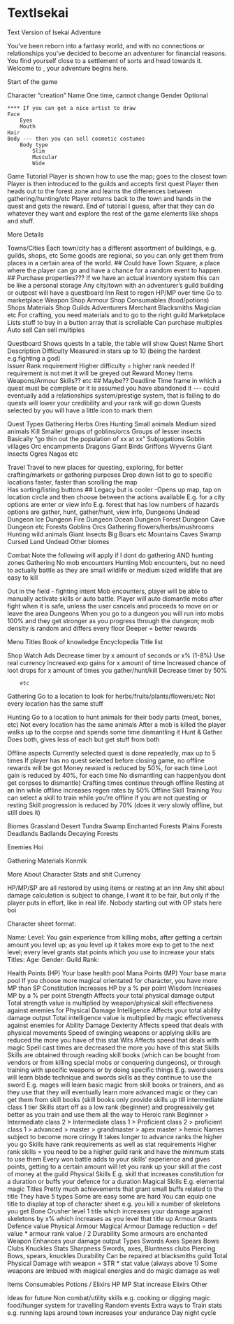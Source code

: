 # TextIsekai
 Text Version of Isekai Adventure

You've been reborn into a fantasy world, and with no connections or relationships you've decided to become an adventurer for financial reasons. You find yourself close to a settlement of sorts and head towards it. Welcome to <town name>, your adventure begins here.
 
Start of the game

Character “creation”
	Name
		One time, cannot change
	Gender
		Optional
	
	**** If you can get a nice artist to draw
	Face
		Eyes
		Mouth
	Hair
	Body --- then you can sell cosmetic costumes
		Body type
			Slim
			Muscular
			Wide

Game Tutorial
	Player is shown how to use the map; goes to the closest town
	Player is then introduced to the guilds and accepts first quest
	Player then heads out to the forest zone and learns the differences between gathering/hunting/etc
	Player returns back to the town and hands in the quest and gets the reward.
End of tutorial I guess, after that they can do whatever they want and explore the rest of the game elements like shops and stuff.

More Details

Towns/Cities
	Each town/city has a different assortment of buildings, e.g. guilds, shops, etc
	Some goods are regional, so you can only get them from places in a certain area of the world.
	## Could have Town Square, a place where the player can go and have a chance for a random event to happen.
	## Purchase properties??? If we have an actual inventory system this can be like a personal storage
	Any city/town with an adventurer’s guild building or outpost will have a questboard
Inn
		Rest to regen HP/MP over time
	Go to marketplace
	Weapon Shop
	Armour Shop
	Consumables (food/potions) Shops
	Materials Shop
	Guilds
		Adventurers
		Merchant
		Blacksmiths
		Magician
		etc
		For crafting, you need materials and to go to the right guild
	Marketplace
		Lists stuff to buy in a button array that is scrollable
	Can purchase multiples
	Auto sell
	Can sell multiples

Questboard
	Shows quests
		In a table, the table will show
			Quest Name
			Short Description
			Difficulty
				Measured in stars up to 10 (being the hardest e.g.fighting a god)	
			Issuer
			Rank requirement
				Higher difficulty = higher rank needed
				If requirement is not met it will be greyed out
			Reward
				Money
				Items
				Weapons/Armour
				Skills??
				etc
			## Maybe?? Deadline
				Time frame in which a quest must be complete or it is assumed you have abandoned it --- could eventually add a relationships system/prestige system, that is failing to do quests will lower your credibility and your rank will go down
	Quests selected by you will have a little icon to mark them

Quest Types
Gathering
Herbs
Ores
Hunting
Small animals
Medium sized animals
	Kill
		Smaller groups of goblins/orcs
		Groups of lesser insects
		Basically “go thin out the population of xx at xx”
Subjugations
Goblin villages
Orc encampments
Dragons
Giant Birds
Griffons
Wyverns
Giant Insects
Ogres
Nagas
etc

Travel
	Travel to new places for questing, exploring, for better crafting/markets or gathering purposes
Drop down list to go to specific locations faster, faster than scrolling the map	
	Has sorting/listing buttons	
	## Legacy but is cooler -Opens up map, tap on location circle and then choose between the actions available
		E.g. for a city options are enter or view info
		E.g. forest that has low numbers of hazards options are gather, hunt, gather/hunt, view info, 
	Dungeons
		Undead Dungeon
		Ice Dungeon
		Fire Dungeon
		Ocean Dungeon
		Forest Dungeon
Cave Dungeon
etc
Forests
		Goblins
		Orcs
		Gathering flowers/herbs/mushrooms
		Hunting wild animals
		Giant Insects
		Big Boars
etc
	Mountains
		Caves
	Swamp
	Cursed Land
		Undead
	Other biomes

Combat
	Note the following will apply if I dont do gathering AND hunting zones
Gathering
	No mob encounters
Hunting
	Mob encounters, but no need to actually battle as they are small wildlife or medium sized wildlife that are easy to kill

Out in the field - fighting intent
	Mob encounters, player will be able to manually activate skills or auto battle.
Player will auto dismantle mobs after fight when it is safe, unless the user cancels and proceeds to move on or leave the area
Dungeons
When you go to a dungeon you will run into mobs 100% and they get stronger as you progress through the dungeon; mob density is random and differs every floor
Deeper = better rewards

Menu
	Titles
	Book of knowledge
		Encyclopedia
		Title list

Shop
	Watch Ads
		Decrease <subject> timer by x amount of seconds or x% (1-8%)
	Use real currency
		Increased exp gains for x amount of time
		Increased chance of loot drops for x amount of times you gather/hunt/kill
		Decrease <Subject> timer by 50%
		
		etc

Gathering
Go to a location to look for herbs/fruits/plants/flowers/etc
Not every location has the same stuff

Hunting
Go to a location to hunt animals for their body parts (meat, bones, etc)
Not every location has the same animals
After a mob is killed the player walks up to the corpse and spends some time dismantling it
Hunt & Gather
Does both, gives less of each but get stuff from both

Offline aspects
	Currently selected quest is done repeatedly, max up to 5 times
	If player has no quest selected before closing game, no offline rewards will be got
	Money reward is reduced by 50%, for each time
	Loot gain is reduced by 40%, for each time
	No dismantling can happen(you dont get corpses to dismantle)
Crafting times continue through offline
Resting at an Inn while offline increases regen rates by 50%
Offline Skill Training
	You can select a skill to train while you’re offline if you are not questing or resting
Skill progression is reduced by 70% (does it very slowly offline, but still does it)

Biomes
	Grassland
	Desert
	Tundra
	Swamp
	Enchanted Forests
	Plains
	Forests
	Deadlands
	Badlands
	Decaying Forests
	

Enemies
	Hoi

Gathering Materials
	Konmlk


 
More About Character Stats and shit
Currency

HP/MP/SP are all restored by using items or resting at an inn
Any shit about damage calculation is subject to change, I want it to be fair, but only if the player puts in effort, like in real life. Nobody starting out with OP stats here boi

Character sheet format:

Name:
Level:
	You gain experience from killing mobs, after getting a certain amount you level up; as you level up it takes more exp to get to the next level; every level grants stat points which you use to increase your stats
Titles:
Age:
Gender:
Guild Rank:

Health Points (HP)
	Your base health pool
Mana Points (MP)
	Your base mana pool
If you choose more magical orientated for character, you have more MP than SP
Constitution
Increases HP by a % per point 
Wisdom
Increases MP by a % per point
Strength
	Affects your total physical damage output
Total strength value is multiplied by weapon/physical skill effectiveness against enemies for  Physical Damage
Intelligence
	Affects your total ability damage output
Total intelligence value is multiplied by magic effectiveness against enemies for Ability Damage
Dexterity
Affects speed that deals with physical movements
	Speed of swinging weapons or applying skills are reduced the more you have of this stat
Wits
	Affects speed that deals with magic
		Spell cast times are decreased the more you have of this stat
Skills
	Skills are obtained through reading skill books (which can be bought from vendors or from killing special mobs or conquering dungeons), or through training with specific weapons or by doing specific things
		E.g. sword users will learn blade technique and swords skills as they continue to use the sword
		E.g. mages will learn basic magic from skill books or trainers, and as they use that they will eventually learn more advanced magic or they can get them from skill books (skill books only provide skills up till intermediate class 1 tier
	Skills start off as a low rank (beginner) and progressively get better as you train and use them all the way to Heroic rank
		Beginner > Intermediate class 2 > Intermediate class 1 > Proficient class 2 > proficient class 1 > advanced > master > grandmaster > apex master > heroic 
		Names subject to become more cringy
		It takes longer to advance ranks the higher you go
	Skills have rank requirements as well as stat requirements
		Higher rank skills = you need to be a higher guild rank and have the minimum stats to use them
	Every won battle adds to your skills’ experience and gives points, getting to a certain amount will let you rank up your skill at the cost of money at the guild
	Physical Skills
		E.g. skill that increases constitution for a duration or buffs your defence for a duration
	Magical Skills
		E.g. elemental magic
Titles
Pretty much achievements that grant small buffs related to the title
They have 5 types
Some are easy some are hard
You can equip one title to display at top of character sheet
e.g. you kill x number of skeletons you get Bone Crusher level 1 title which increases your damage against skeletons by x% which increases as you level that title up
Armour
Grants Defence value
Physical Armour
Magical Armour
Damage reduction = def value * armour rank value / 2
Durability
Some armours are enchanted
Weapon
	Enhances your damage output
	Types
		Swords
		Axes
		Spears
		Bows
		Clubs
		Knuckles
Stats
Sharpness
	Swords, axes, 
Bluntness
	clubs
Piercing
	Bows, spears, knuckles
Durability
	Can be repaired at blacksmiths guild
Total Physical Damage with weapon = STR * stat value (always above 1)
Some weapons are imbued with magical energies and do magic damage as well

Items
Consumables
Potions / Elixirs
HP
MP
Stat increase Elixirs
Other


Ideas for future
Non combat/utility skills e.g. cooking or digging magic
food/hunger system for travelling
Random events
Extra ways to Train stats e.g. running laps around town increases your endurance
Day night cycle
